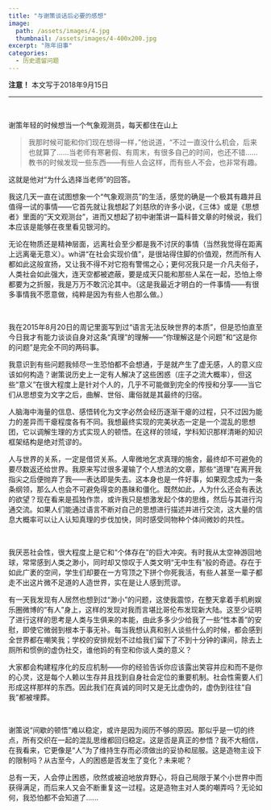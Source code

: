 ```yaml
---
title: "与谢策谈话后必要的感想"
image: 
  path: /assets/images/4.jpg
  thumbnail: /assets/images/4-400x200.jpg
excerpt: "陈年旧事"
categories:
  - 历史遗留问题
---
```


**注意！** 本文写于2018年9月15日

---

 &nbsp;

   谢策年轻的时候想当一个气象观测员，每天都住在山上
  >我那时候可能和你们现在想得一样，”他说道，“不过一直没什么机会，后来也就算了......当老师有寒暑假、有周末，有很多自己的时间，也还不错......教书的时候发现一些东西——有些人会这样，而有些人不会，也非常有趣。

  这就是他对“为什么选择当老师”的回答。

  我这几天一直在试图想象一个“气象观测员”的生活，感觉的确是一个极其有趣并且值得一试的事情——它首先就让我想起了刘慈欣的许多小说，《三体》或是《思想者》里面的“天文观测台”，进而又想起了初中谢策讲一篇科普文章的时候说，我们本应该是能够在夜里看见银河的。

  无论在物质还是精神层面，远离社会至少都是我不讨厌的事情（当然我觉得在距离上远离毫无意义）。wh讲“在社会实现价值”，是很站得住脚的价值观，然而所有人都如此这般宣扬，又让我不得不对它抱有警惕之心；更何况我只是一介凡夫俗子，人类社会如此强大，连天空都被遮蔽，要是成天只能和那些人呆在一起，恐怕上帝都要为之折服，我是万万不敢沉沦其中。（这是我最近才明白的一件事情——有很多事情我不愿意做，纯粹是因为有些人也那么做。）
  
   &nbsp;

  我在2015年8月20日的周记里面写到过“语言无法反映世界的本质”，但是恐怕直至今日我才有能力谈谈自身对这条“真理”的理解——“你理解这是个问题”和“这是你的问题”是完全不同的两码事。

  我意识到有些问题我倾尽一生恐怕都不会想通，于是就产生了虚无感，人的意义应该如何构造？谢策说历史上一定有人解决了这些困惑（庄子之流大概率），但这些“意义”在很大程度上是针对个人的，几乎不可能做到完全的传授和分享——当它们从思想变为文字之后，曲解、世俗、庸俗就是其最终的归宿。

  人脑海中海量的信息、感悟转化为文字必然会经历逐渐干瘪的过程，只不过因为能力的差异而干瘪程度各有不同。我想最终实现的完美状态一定是一个混乱的思想团，它以调解生理的方式实现人的顿悟。在这样的领域，学科知识那样清晰的知识框架结构是绝对荒谬的。

  人与世界的关系，一定是借贷关系。人卑微地乞求真理的施舍，最终却不可避免的要尽数返还给世界。我原来写过很多灌输了个人想法的文章，那些“道理”在离开我指尖之后便抛弃了我——表达即是失去。这本身也是一件好事，如果观念成为一条条纲领，那么人也会不可避免得变的愚昧和僵化。既然如此，人为什么还会有表达的欲望？现在看来是孤独作祟，或许我只是想激发起个体的思维，然后与其进行沟通交流。如果人们能通过语言不断对自己的思想进行描述并进行交流，这大量的信息大概率可以让人认知真理的步伐加快，同时感受同物种个体间微妙的共性。

&nbsp;

  我厌恶社会性，很大程度上是它和“个体存在”的巨大冲突。有时我从太空神游回地球，常常感到人类之渺小，同时却又惊叹于人类文明“无中生有”般的奇迹。存在于如此广袤的空间，学生们却要在一方穹顶之下拼个你死我活，有些人甚至一辈子都走不出这片微不足道的人造世界，实在是让人感到荒谬。

  有一天我发现有人居然也想到过“渺小”的问题，这使我震惊，在整天拿着手机刷娱乐圈微博的“有人”身上，这样的发现对我而言堪比哥伦布发现新大陆。这至少证明了进行这样的思考是人类与生俱来的本能，由此多多少少给我了一些“性本善”的安慰，即使它微弱到根本于事无补。每当我想认真和别人谈些什么的时候，都会感到全世界都在嘲笑我；学校的安排规划不过给我们留下了不到十分钟的课间，除去上厕所和惯例的虚伪社交，谁他妈的有空和你谈人类的意义？

  大家都会构建程序化的反应机制——你的经验告诉你应该露出笑容并应和而不是你的心灵，这是每个人赖以生存并且找到自身社会定位的重要机制。社会性需要人们形成这样那样的东西。因此我们在真诚的同时又是无比虚伪的，虚伪到往往“自我”都被埋葬。

 &nbsp;

  谢策说“间歇的顿悟”难以稳定，或许是因为阅历不够的原因。那似乎是一切的终点，所有交织在一起的混乱思维都回归稳定。这是否是真正的参悟？我不大相信，在我看来，它更像是“人”为了维持生存而必须做出的妥协和屈服。这是造物主设下的限制吗？从古至今，人的困惑是否发生了变化？未来呢？

  总有一天，人会停止困惑，欣然或被迫地放弃野心，将自己局限于某个小世界中而获得满足，而后来人又会不断重复这一过程。这是造物主对人类的嘲弄吗？无论如何，我恐怕都不会知道了......
